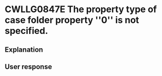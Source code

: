 # CWLLG0847E The property type of case folder property ''0'' is not specified.

## Explanation

## User response